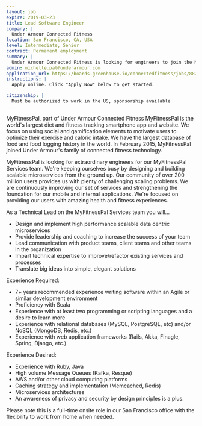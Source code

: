 ```yaml
---
layout: job
expire: 2019-03-23
title: Lead Software Engineer
company: |
  Under Armour Connected Fitness
location: San Francisco, CA, USA 
level: Intermediate, Senior
contract: Permanent employment
summary: |
  Under Armour Connected Fitness is looking for engineers to join the MyFitnessPal Services team.  We're designing and building scalable microservices from the ground up and utilizing Scala.  Our community of over 200M users provides us with plenty of challenging problems.  We're continuously improving our set of services and strengthening the foundation for our mobile and internal applications.  We're focused on providing our users with amazing health and fitness experiences. 
admin: michelle.pal@underarmour.com
application_url: https://boards.greenhouse.io/connectedfitness/jobs/882011
instructions: |
  Apply online. Click "Apply Now" below to get started.

citizenship: |
  Must be authorized to work in the US, sponsorship available
---
```


<!-- break -->

MyFitnessPal, part of Under Armour Connected Fitness
MyFitnessPal is the world's largest diet and fitness tracking smartphone app and website. We focus on using social and gamification elements to motivate users to optimize their exercise and caloric intake. We have the largest database of food and food logging history in the world. In February 2015, MyFitnessPal joined Under Armour's family of connected fitness technology. 

MyFitnessPal is looking for extraordinary engineers for our MyFitnessPal Services team.  We're keeping ourselves busy by designing and building scalable microservices from the ground up.  Our community of over 200 million users provides us with plenty of challenging scaling problems.  We are continuously improving our set of services and strengthening the foundation for our mobile and internal applications.  We're focused on providing our users with amazing health and fitness experiences. 
 
As a Technical Lead on the MyFitnessPal Services team you will...
- Design and implement high performance scalable data centric microservices
- Provide leadership and coaching to increase the success of your team
- Lead communication with product teams, client teams and other teams in the organization
- Impart technical expertise to improve/refactor existing services and processes
- Translate big ideas into simple, elegant solutions

 Experience Required: 
- 7+ years recommended experience writing software within an Agile or similar development environment
- Proficiency with Scala
- Experience with at least two programming or scripting languages and a desire to learn more
- Experience with relational databases (MySQL, PostgreSQL, etc) and/or NoSQL (MongoDB, Redis, etc.)
- Experience with web application frameworks (Rails, Akka, Finagle, Spring, Django, etc.)

 Experience Desired:
- Experience with Ruby, Java
- High volume Message Queues (Kafka, Resque)
- AWS and/or other cloud computing platforms
- Caching strategy and implementation (Memcached, Redis)
- Microservices architectures
- An awareness of privacy and security by design principles is a plus.

Please note this is a full-time onsite role in our San Francisco office with the flexibility to work from home when needed.
